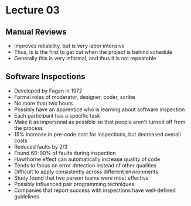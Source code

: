 # Lecture 03

## Manual Reviews

* Improves reliability, but is very labor intensive
* Thus, is is the first to get cut when the project is behind schedule
* Generally this is very informal, and thus it is not repeatable

## Software Inspections

* Developed by Fagan in 1972
* Formal roles of moderator, designer, coder, scribe
* No more than two hours
* Possibly have an apprentice who is learning about software inspection
* Each participant has a specific task
* Make it as impersonal as possible so that people aren't turned off from the process
* 15% increase in pre-code cost for inspections, but decreased overall costs
* Reduced faults by 2/3
* Found 60-90% of faults during inspection
* Hawthorne effect can automatically increase quality of code
* Tends to focus on error detection instead of other qualities
* Difficult to apply consistently across different environments
* Study found that two person teams were most effective
* Possibly influenced pair programming techniques
* Companies that report success with inspections have well-defined guidelines
